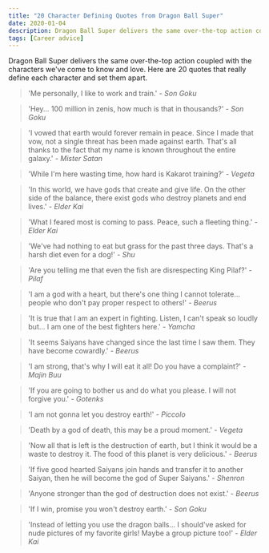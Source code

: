 ```yaml
---
title: "20 Character Defining Quotes from Dragon Ball Super"
date: 2020-01-04
description: Dragon Ball Super delivers the same over-the-top action coupled with the characters we've come to know and love.
tags: [Career advice]
---
```


Dragon Ball Super delivers the same over-the-top action coupled with the characters we've come to know and love. Here are 20 quotes that really define each character and set them apart.

> 'Me personally, I like to work and train.' - <cite>Son Goku</cite>

> 'Hey... 100 million in zenis, how much is that in thousands?' - <cite>Son Goku<cite>
  
> 'I vowed that earth would forever remain in peace. Since I made that vow, not a single threat has been made against earth. That's all thanks to the fact that my name is known throughout the entire galaxy.' - <cite>Mister Satan<cite>
  
> 'While I'm here wasting time, how hard is Kakarot training?' - <cite>Vegeta</cite>

> 'In this world, we have gods that create and give life. On the other side of the balance, there exist gods who destroy planets and end lives.' - <cite>Elder Kai</cite>

> 'What I feared most is coming to pass. Peace, such a fleeting thing.' - <cite>Elder Kai</cite>

> 'We've had nothing to eat but grass for the past three days. That's a harsh diet even for a dog!' - <cite>Shu</cite>

> 'Are you telling me that even the fish are disrespecting King Pilaf?' - <cite>Pilaf</cite>

> 'I am a god with a heart, but there's one thing I cannot tolerate... people who don't pay proper respect to others!' - <cite>Beerus</cite>

> 'It is true that I am an expert in fighting. Listen, I can't speak so loudly but... I am one of the best fighters here.' - <cite>Yamcha</cite>

> 'It seems Saiyans have changed since the last time I saw them. They have become cowardly.' - <cite>Beerus</cite>

> 'I am strong, that's why I will eat it all! Do you have a complaint?' - <cite>Majin Buu</cite>

> 'If you are going to bother us and do what you please. I will not forgive you.' - <cite>Gotenks</cite>

> 'I am not gonna let you destroy earth!' - <cite>Piccolo</cite>

> 'Death by a god of death, this may be a proud moment.' - <cite>Vegeta</cite>

> 'Now all that is left is the destruction of earth, but I think it would be a waste to destroy it. The food of this planet is very delicious.' - <cite>Beerus</cite>

> 'If five good hearted Saiyans join hands and transfer it to another Saiyan, then he will become the god of Super Saiyans.' - <cite>Shenron</cite>

> 'Anyone stronger than the god of destruction does not exist.' - <cite>Beerus</cite>

> 'If I win, promise you won't destroy earth.' - <cite>Son Goku</cite>

> 'Instead of letting you use the dragon balls... I should've asked for nude pictures of my favorite girls! Maybe a group picture too!' - <cite>Elder Kai</cite>
